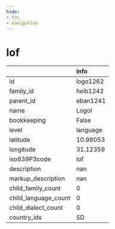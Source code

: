 ```yaml
---
hide:
- toc
- navigation
---
```

# lof
|                      | info     |
|:---------------------|:---------|
| id                   | logo1262 |
| family_id            | heib1242 |
| parent_id            | eban1241 |
| name                 | Logol    |
| bookkeeping          | False    |
| level                | language |
| latitude             | 10.98053 |
| longitude            | 31.12359 |
| iso639P3code         | lof      |
| description          | nan      |
| markup_description   | nan      |
| child_family_count   | 0        |
| child_language_count | 0        |
| child_dialect_count  | 0        |
| country_ids          | SD       |